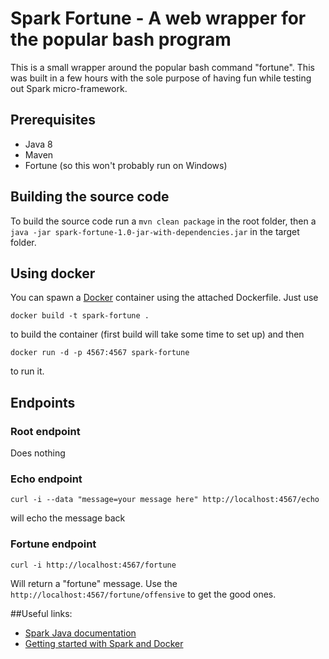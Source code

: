 Spark Fortune - A web wrapper for the popular bash program
===

This is a small wrapper around the popular bash command "fortune". This was built in a few hours with the sole purpose of having fun while testing out Spark micro-framework.

## Prerequisites

* Java 8
* Maven
* Fortune (so this won't probably run on Windows)


## Building the source code
To build the source code run a ``mvn clean package`` in the root folder, then a ``java -jar spark-fortune-1.0-jar-with-dependencies.jar`` in the target folder.

## Using docker

You can spawn a [Docker](http://www.docker.com) container using the attached Dockerfile. Just use 

```
docker build -t spark-fortune .
``` 

to build the container (first build will take some time to set up) and then 

```
docker run -d -p 4567:4567 spark-fortune
``` 

to run it.

## Endpoints
### Root endpoint
Does nothing

### Echo endpoint

```
curl -i --data "message=your message here" http://localhost:4567/echo 
```
will echo the message back

### Fortune endpoint
```
curl -i http://localhost:4567/fortune
```
Will return a "fortune" message. Use the ``http://localhost:4567/fortune/offensive`` to get the good ones.



##Useful links:

* [Spark Java documentation](http://sparkjava.com/documentation.html)
* [Getting started with Spark and Docker](https://sparktutorials.github.io/2015/04/14/getting-started-with-spark-and-docker.html)